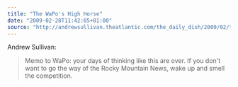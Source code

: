 ```yaml
---
title: "The WaPo's High Horse"
date: "2009-02-28T11:42:05+01:00"
source: "http://andrewsullivan.theatlantic.com/the_daily_dish/2009/02/the-wapos-high.html"
---
```


Andrew Sullivan:

> Memo to WaPo: your days of thinking like this are over. If you don't want to go the way of the Rocky Mountain News, wake up and smell the competition.
